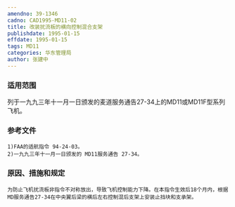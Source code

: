 ```yaml
---
amendno: 39-1346
cadno: CAD1995-MD11-02
title: 改装扰流板的横向控制混合支架
publishdate: 1995-01-15
effdate: 1995-01-15
tags: MD11
categories: 华东管理局
author: 张建中
---
```


### 适用范围 
列于一九九三年十一月一日颁发的麦道服务通告27-34上的MD11或MD11F型系列飞机。

<!--more-->
### 参考文件
    1)FAA的适航指令 94-24-03。
    2)一九九三年十一月一日颁发的 MD11服务通告 27-34。

### 原因、措施和规定 
    为防止飞机扰流板非指令不对称放出，导致飞机控制能力下降。在本指令生效后18个月内，根据MD服务通告27-34在中央翼后梁的横后左右控制混后支架上安装止挡块和支承架。
